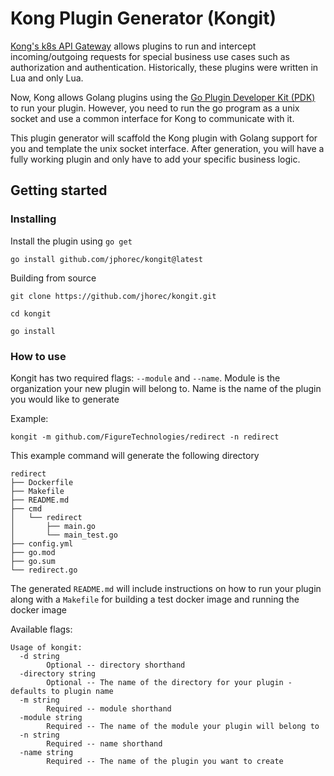 # Kong Plugin Generator (Kongit)

[Kong's k8s API Gateway](https://konghq.com/products/api-gateway-platform) allows plugins to run and intercept incoming/outgoing requests for special business use cases such as authorization and authentication.  Historically, these plugins were written in Lua and only Lua.

Now, Kong allows Golang plugins using the [Go Plugin Developer Kit (PDK)](https://pkg.go.dev/github.com/Kong/go-pdk) to run your plugin. However, you need to run the go program as a unix socket and use a common interface for Kong to communicate with it.

This plugin generator will scaffold the Kong plugin with Golang support for you and template the unix socket interface.  After generation, you will have a fully working plugin and only have to add your specific business logic.  

## Getting started

### Installing

Install the plugin using `go get` 

```
go install github.com/jphorec/kongit@latest
```

Building from source

```
git clone https://github.com/jhorec/kongit.git

cd kongit

go install
```

### How to use

Kongit has two required flags: `--module` and `--name`. Module is the organization your new plugin will belong to. 
Name is the name of the plugin you would like to generate 

Example: 

```
kongit -m github.com/FigureTechnologies/redirect -n redirect
```

This example command will generate the following directory

```
redirect
├── Dockerfile
├── Makefile
├── README.md
├── cmd
│   └── redirect
│       ├── main.go
│       └── main_test.go
├── config.yml
├── go.mod
├── go.sum
└── redirect.go
```

The generated `README.md` will include instructions on how to run your plugin 
along with a `Makefile` for building a test docker image and running the docker image

Available flags: 

```
Usage of kongit:
  -d string
        Optional -- directory shorthand
  -directory string
        Optional -- The name of the directory for your plugin - defaults to plugin name
  -m string
        Required -- module shorthand
  -module string
        Required -- The name of the module your plugin will belong to
  -n string
        Required -- name shorthand
  -name string
        Required -- The name of the plugin you want to create

```

